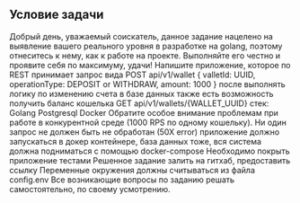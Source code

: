 ## Условие задачи

Добрый день, уважаемый соискатель, данное задание нацелено на выявление вашего
реального уровня в разработке на golang, поэтому отнеситесь к нему, как к работе на
проекте. Выполняйте его честно и проявите себя по максимуму, удачи!
Напишите приложение, которое по REST принимает запрос вида
POST api/v1/wallet
{
valletId: UUID,
operationType: DEPOSIT or WITHDRAW,
amount: 1000
}
после выполнять логику по изменению счета в базе данных
также есть возможность получить баланс кошелька
GET api/v1/wallets/{WALLET_UUID}
стек:
Golang
Postgresql
Docker
Обратите особое внимание проблемам при работе в конкурентной среде (1000 RPS по
одному кошельку). Ни один запрос не должен быть не обработан (50Х error)
приложение должно запускаться в докер контейнере, база данных тоже, вся система
должна подниматься с помощью docker-compose
Необходимо покрыть приложение тестами
Решенное задание залить на гитхаб, предоставить ссылку
Переменные окружения должны считываться из файла config.env
Все возникающие вопросы по заданию решать самостоятельно, по своему
усмотрению.